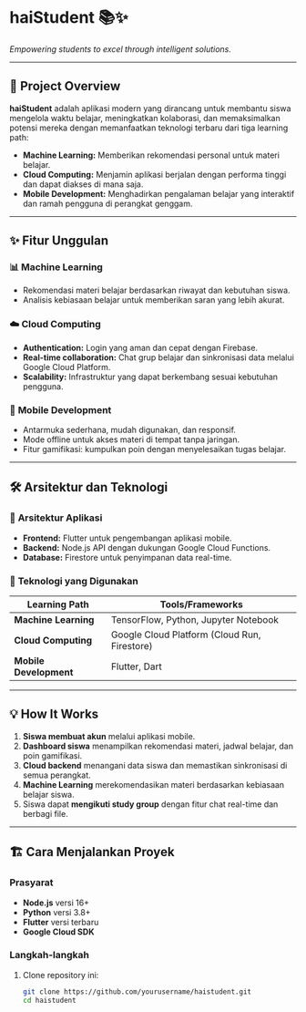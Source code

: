 # haiStudent 📚✨  
*Empowering students to excel through intelligent solutions.*  

---

## 🚀 Project Overview  

**haiStudent** adalah aplikasi modern yang dirancang untuk membantu siswa mengelola waktu belajar, meningkatkan kolaborasi, dan memaksimalkan potensi mereka dengan memanfaatkan teknologi terbaru dari tiga learning path:  

- **Machine Learning:** Memberikan rekomendasi personal untuk materi belajar.  
- **Cloud Computing:** Menjamin aplikasi berjalan dengan performa tinggi dan dapat diakses di mana saja.  
- **Mobile Development:** Menghadirkan pengalaman belajar yang interaktif dan ramah pengguna di perangkat genggam.  

---

## ✨ Fitur Unggulan  

### 📊 **Machine Learning**  
- Rekomendasi materi belajar berdasarkan riwayat dan kebutuhan siswa.  
- Analisis kebiasaan belajar untuk memberikan saran yang lebih akurat.  

### ☁️ **Cloud Computing**  
- **Authentication:** Login yang aman dan cepat dengan Firebase.  
- **Real-time collaboration:** Chat grup belajar dan sinkronisasi data melalui Google Cloud Platform.  
- **Scalability:** Infrastruktur yang dapat berkembang sesuai kebutuhan pengguna.  

### 📱 **Mobile Development**  
- Antarmuka sederhana, mudah digunakan, dan responsif.  
- Mode offline untuk akses materi di tempat tanpa jaringan.  
- Fitur gamifikasi: kumpulkan poin dengan menyelesaikan tugas belajar.  

---

## 🛠️ Arsitektur dan Teknologi  

### 📐 **Arsitektur Aplikasi**  
- **Frontend:** Flutter untuk pengembangan aplikasi mobile.  
- **Backend:** Node.js API dengan dukungan Google Cloud Functions.  
- **Database:** Firestore untuk penyimpanan data real-time.  

### 🔧 **Teknologi yang Digunakan**  
| Learning Path       | Tools/Frameworks                                   |  
|---------------------|---------------------------------------------------|  
| **Machine Learning** | TensorFlow, Python, Jupyter Notebook               |  
| **Cloud Computing** | Google Cloud Platform (Cloud Run, Firestore)      |  
| **Mobile Development** | Flutter, Dart                                   |  

---

## 💡 How It Works  

1. **Siswa membuat akun** melalui aplikasi mobile.  
2. **Dashboard siswa** menampilkan rekomendasi materi, jadwal belajar, dan poin gamifikasi.  
3. **Cloud backend** menangani data siswa dan memastikan sinkronisasi di semua perangkat.  
4. **Machine Learning** merekomendasikan materi berdasarkan kebiasaan belajar siswa.  
5. Siswa dapat **mengikuti study group** dengan fitur chat real-time dan berbagi file.  

---

## 🏗️ Cara Menjalankan Proyek  

### Prasyarat  
- **Node.js** versi 16+  
- **Python** versi 3.8+  
- **Flutter** versi terbaru  
- **Google Cloud SDK**  

### Langkah-langkah  
1. Clone repository ini:  
   ```bash  
   git clone https://github.com/yourusername/haistudent.git  
   cd haistudent  

